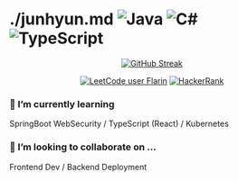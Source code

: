 <!--
**bindingflare/bindingflare** is a ✨ _special_ ✨ repository because its `README.md` (this file) appears on your GitHub profile.

Here are some ideas to get you started:

- 🔭 I’m currently working on ...
- 🌱 I’m currently learning ...
- 👯 I’m looking to collaborate on ...
- 🤔 I’m looking for help with ...
- 💬 Ask me about ...
- 📫 How to reach me: ...
- 😄 Pronouns: ...
- ⚡ Fun fact: ...
-->
# ./junhyun.md <img alt="Java" src="https://img.shields.io/badge/java-%23ED8B00.svg?style=for-the-badge&logo=openjdk&logoColor=white"> <img alt="C#" src="https://img.shields.io/badge/c%23-%23239120.svg?style=for-the-badge&logo=csharp&logoColor=white"> <img alt="TypeScript" src="https://img.shields.io/badge/typescript-%23007ACC.svg?style=for-the-badge&logo=typescript&logoColor=white">

<p align="center">
  <a href="https://git.io/streak-stats"><img src="https://streak-stats.demolab.com?user=bindingflare&mode=weekly" alt="GitHub Streak" /></a>
</p>

<p align="center">
  <a href="https://leetcode.com/Flarin/"><img alt="LeetCode user Flarin" src="https://img.shields.io/badge/dynamic/json?style=for-the-badge&labelColor=black&color=%23ffa116&label=Solved&query=solvedOverTotal&url=https%3A%2F%2Fleetcode-badge.vercel.app%2Fapi%2Fusers%2FFlarin&logo=leetcode&logoColor=yellow"></a>
  <a href="https://www.hackerrank.com/bangjunhyun2001"><img alt="HackerRank" src="https://img.shields.io/badge/-Hackerrank-2EC866?style=for-the-badge&logo=HackerRank&logoColor=white"></a>
</p>

### 🌱 I’m currently learning
SpringBoot WebSecurity / TypeScript (React) / Kubernetes

### 👯 I’m looking to collaborate on ...
Frontend Dev / Backend Deployment
